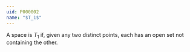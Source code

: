 ```yaml
---
uid: P000002
name: "$T_1$"
---
```

A space is $T_1$ if, given any two distinct points, each has an open set not containing the other.

